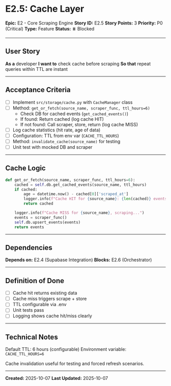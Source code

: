 # E2.5: Cache Layer

**Epic:** E2 - Core Scraping Engine
**Story ID:** E2.5
**Story Points:** 3
**Priority:** P0 (Critical)
**Type:** Feature
**Status:** ⏸️ Blocked

---

## User Story

**As a** developer
**I want to** check cache before scraping
**So that** repeat queries within TTL are instant

---

## Acceptance Criteria

- [ ] Implement `src/storage/cache.py` with `CacheManager` class
- [ ] Method: `get_or_fetch(source_name, scraper_func, ttl_hours=6)`
  - Check DB for cached events (`get_cached_events()`)
  - If found: Return cached (log cache HIT)
  - If not found: Call scraper, store, return (log cache MISS)
- [ ] Log cache statistics (hit rate, age of data)
- [ ] Configuration: TTL from env var (`CACHE_TTL_HOURS`)
- [ ] Method: `invalidate_cache(source_name)` for testing
- [ ] Unit test with mocked DB and scraper

---

## Cache Logic

```python
def get_or_fetch(source_name, scraper_func, ttl_hours=6):
    cached = self.db.get_cached_events(source_name, ttl_hours)
    if cached:
        age = datetime.now() - cached[0]['scraped_at']
        logger.info(f"Cache HIT for {source_name}: {len(cached)} events (age: {age})")
        return cached

    logger.info(f"Cache MISS for {source_name}, scraping...")
    events = scraper_func()
    self.db.upsert_events(events)
    return events
```

---

## Dependencies

**Depends on:** E2.4 (Supabase Integration)
**Blocks:** E2.6 (Orchestrator)

---

## Definition of Done

- [ ] Cache hit returns existing data
- [ ] Cache miss triggers scrape + store
- [ ] TTL configurable via .env
- [ ] Unit tests pass
- [ ] Logging shows cache hit/miss clearly

---

## Technical Notes

Default TTL: 6 hours (configurable)
Environment variable: `CACHE_TTL_HOURS=6`

Cache invalidation useful for testing and forced refresh scenarios.

---

**Created:** 2025-10-07
**Last Updated:** 2025-10-07
